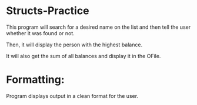# Structs-Practice
This program will search for a desired name on the list and then tell the user whether it was found or not. 

Then, it will display the person with the highest balance. 

It will also get the sum of all balances and display it in the OFile.
 
 # Formatting:
 Program displays output in a clean format for the user.
